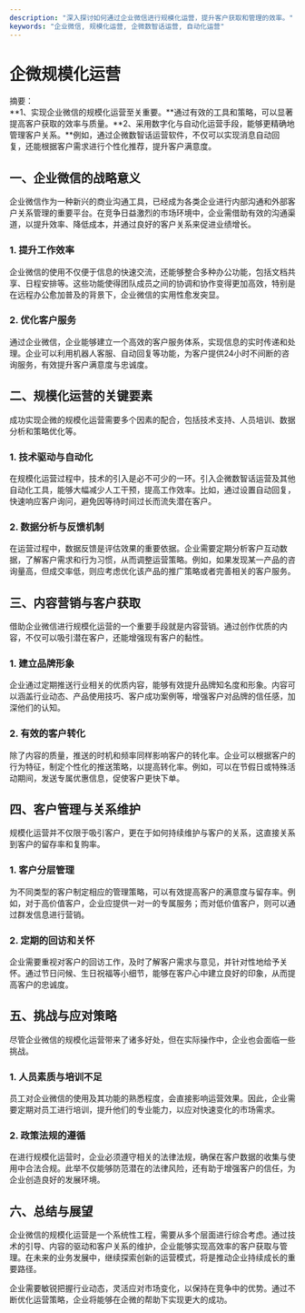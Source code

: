 ```yaml
---
description: "深入探讨如何通过企业微信进行规模化运营，提升客户获取和管理的效率。"
keywords: "企业微信, 规模化运营, 企微数智话运营, 自动化运营"
---
```

# 企微规模化运营

摘要：  
**1、实现企业微信的规模化运营至关重要。**通过有效的工具和策略，可以显著提高客户获取的效率与质量。**2、采用数字化与自动化运营手段，能够更精确地管理客户关系。**例如，通过企微数智话运营软件，不仅可以实现消息自动回复，还能根据客户需求进行个性化推荐，提升客户满意度。

## 一、企业微信的战略意义

企业微信作为一种新兴的商业沟通工具，已经成为各类企业进行内部沟通和外部客户关系管理的重要平台。在竞争日益激烈的市场环境中，企业需借助有效的沟通渠道，以提升效率、降低成本，并通过良好的客户关系来促进业绩增长。

### 1. 提升工作效率

企业微信的使用不仅便于信息的快速交流，还能够整合多种办公功能，包括文档共享、日程安排等。这些功能使得团队成员之间的协调和协作变得更加高效，特别是在远程办公愈加普及的背景下，企业微信的实用性愈发突显。

### 2. 优化客户服务

通过企业微信，企业能够建立一个高效的客户服务体系，实现信息的实时传递和处理。企业可以利用机器人客服、自动回复等功能，为客户提供24小时不间断的咨询服务，有效提升客户满意度与忠诚度。

## 二、规模化运营的关键要素

成功实现企微的规模化运营需要多个因素的配合，包括技术支持、人员培训、数据分析和策略优化等。

### 1. 技术驱动与自动化

在规模化运营过程中，技术的引入是必不可少的一环。引入企微数智话运营及其他自动化工具，能够大幅减少人工干预，提高工作效率。比如，通过设置自动回复，快速响应客户询问，避免因等待时间过长而流失潜在客户。

### 2. 数据分析与反馈机制

在运营过程中，数据反馈是评估效果的重要依据。企业需要定期分析客户互动数据，了解客户需求和行为习惯，从而调整运营策略。例如，如果发现某一产品的咨询量高，但成交率低，则应考虑优化该产品的推广策略或者完善相关的客户服务。

## 三、内容营销与客户获取

借助企业微信进行规模化运营的一个重要手段就是内容营销。通过创作优质的内容，不仅可以吸引潜在客户，还能增强现有客户的黏性。

### 1. 建立品牌形象

企业通过定期推送行业相关的优质内容，能够有效提升品牌知名度和形象。内容可以涵盖行业动态、产品使用技巧、客户成功案例等，增强客户对品牌的信任感，加深他们的认知。

### 2. 有效的客户转化

除了内容的质量，推送的时机和频率同样影响客户的转化率。企业可以根据客户的行为特征，制定个性化的推送策略，以提高转化率。例如，可以在节假日或特殊活动期间，发送专属优惠信息，促使客户更快下单。

## 四、客户管理与关系维护

规模化运营并不仅限于吸引客户，更在于如何持续维护与客户的关系，这直接关系到客户的留存率和复购率。

### 1. 客户分层管理

为不同类型的客户制定相应的管理策略，可以有效提高客户的满意度与留存率。例如，对于高价值客户，企业应提供一对一的专属服务；而对低价值客户，则可以通过群发信息进行营销。

### 2. 定期的回访和关怀

企业需要重视对客户的回访工作，及时了解客户需求与意见，并针对性地给予关怀。通过节日问候、生日祝福等小细节，能够在客户心中建立良好的印象，从而提高客户的忠诚度。

## 五、挑战与应对策略

尽管企业微信的规模化运营带来了诸多好处，但在实际操作中，企业也会面临一些挑战。

### 1. 人员素质与培训不足

员工对企业微信的使用及其功能的熟悉程度，会直接影响运营效果。因此，企业需要定期对员工进行培训，提升他们的专业能力，以应对快速变化的市场需求。

### 2. 政策法规的遵循

在进行规模化运营时，企业必须遵守相关的法律法规，确保在客户数据的收集与使用中合法合规。此举不仅能够防范潜在的法律风险，还有助于增强客户的信任，为企业创造良好的发展环境。

## 六、总结与展望

企业微信的规模化运营是一个系统性工程，需要从多个层面进行综合考虑。通过技术的引导、内容的驱动和客户关系的维护，企业能够实现高效率的客户获取与管理。在未来的业务发展中，继续探索创新的运营模式，将是推动企业持续成长的重要路径。

企业需要敏锐把握行业动态，灵活应对市场变化，以保持在竞争中的优势。通过不断优化运营策略，企业将能够在企微的帮助下实现更大的成功。
